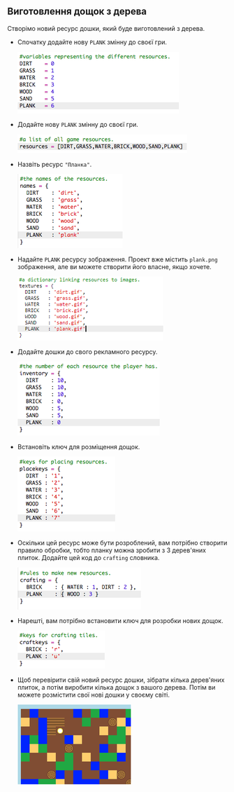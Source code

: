 ## Виготовлення дощок з дерева

Створімо новий ресурс дошки, який буде виготовлений з дерева.

+ Спочатку додайте нову `PLANK` змінну до своєї гри.
    
    ![скріншот](images/craft-plank-const.png)

+ Додайте нову `PLANK` змінну до своєї гри.
    
    ![скріншот](images/craft-plank-resources.png)

+ Назвіть ресурс `"Планка"`.
    
    ![скріншот](images/craft-plank-names.png)

+ Надайте `PLANK` ресурсу зображення. Проект вже містить `plank.png` зображення, але ви можете створити його власне, якщо хочете.
    
    ![скріншот](images/craft-plank-textures.png)

+ Додайте дошки до свого рекламного ресурсу.
    
    ![скріншот](images/craft-plank-inventory.png)

+ Встановіть ключ для розміщення дощок.
    
    ![скріншот](images/craft-plank-placekeys.png)

+ Оскільки цей ресурс може бути розроблений, вам потрібно створити правило обробки, тобто планку можна зробити з 3 дерев'яних плиток. Додайте цей код до `crafting` словника.
    
    ![скріншот](images/craft-plank-crafting.png)

+ Нарешті, вам потрібно встановити ключ для розробки нових дощок.
    
    ![скріншот](images/craft-plank-craftkeys.png)

+ Щоб перевірити свій новий ресурс дошки, зібрати кілька дерев'яних плиток, а потім виробити кілька дощок з вашого дерева. Потім ви можете розмістити свої нові дошки у своєму світі.
    
    ![скріншот](images/craft-plank-test.png)
